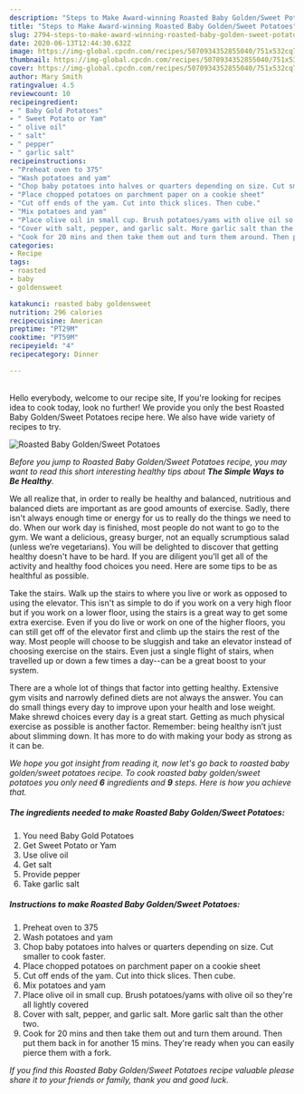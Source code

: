 ```yaml
---
description: "Steps to Make Award-winning Roasted Baby Golden/Sweet Potatoes"
title: "Steps to Make Award-winning Roasted Baby Golden/Sweet Potatoes"
slug: 2794-steps-to-make-award-winning-roasted-baby-golden-sweet-potatoes
date: 2020-06-13T12:44:30.632Z
image: https://img-global.cpcdn.com/recipes/5070934352855040/751x532cq70/roasted-baby-goldensweet-potatoes-recipe-main-photo.jpg
thumbnail: https://img-global.cpcdn.com/recipes/5070934352855040/751x532cq70/roasted-baby-goldensweet-potatoes-recipe-main-photo.jpg
cover: https://img-global.cpcdn.com/recipes/5070934352855040/751x532cq70/roasted-baby-goldensweet-potatoes-recipe-main-photo.jpg
author: Mary Smith
ratingvalue: 4.5
reviewcount: 10
recipeingredient:
- " Baby Gold Potatoes"
- " Sweet Potato or Yam"
- " olive oil"
- " salt"
- " pepper"
- " garlic salt"
recipeinstructions:
- "Preheat oven to 375"
- "Wash potatoes and yam"
- "Chop baby potatoes into halves or quarters depending on size. Cut smaller to cook faster."
- "Place chopped potatoes on parchment paper on a cookie sheet"
- "Cut off ends of the yam. Cut into thick slices. Then cube."
- "Mix potatoes and yam"
- "Place olive oil in small cup. Brush potatoes/yams with olive oil so they&#39;re all lightly covered"
- "Cover with salt, pepper, and garlic salt. More garlic salt than the other two."
- "Cook for 20 mins and then take them out and turn them around. Then put them  back in for another 15 mins. They&#39;re ready when you can easily pierce them with a fork."
categories:
- Recipe
tags:
- roasted
- baby
- goldensweet

katakunci: roasted baby goldensweet 
nutrition: 296 calories
recipecuisine: American
preptime: "PT29M"
cooktime: "PT59M"
recipeyield: "4"
recipecategory: Dinner

---
```

<br>
Hello everybody, welcome to our recipe site, If you're looking for recipes idea to cook today, look no further! We provide you only the best Roasted Baby Golden/Sweet Potatoes recipe here. We also have wide variety of recipes to try.
<br>


![Roasted Baby Golden/Sweet Potatoes](https://img-global.cpcdn.com/recipes/5070934352855040/751x532cq70/roasted-baby-goldensweet-potatoes-recipe-main-photo.jpg)

<i>Before you jump to Roasted Baby Golden/Sweet Potatoes recipe, you may want to read this short interesting healthy tips about <strong>The Simple Ways to Be Healthy</strong>.</i>

We all realize that, in order to really be healthy and balanced, nutritious and balanced diets are important as are good amounts of exercise. Sadly, there isn't always enough time or energy for us to really do the things we need to do. When our work day is finished, most people do not want to go to the gym. We want a delicious, greasy burger, not an equally scrumptious salad (unless we’re vegetarians). You will be delighted to discover that getting healthy doesn't have to be hard. If you are diligent you'll get all of the activity and healthy food choices you need. Here are some tips to be as healthful as possible.

Take the stairs. Walk up the stairs to where you live or work as opposed to using the elevator. This isn't as simple to do if you work on a very high floor but if you work on a lower floor, using the stairs is a great way to get some extra exercise. Even if you do live or work on one of the higher floors, you can still get off of the elevator first and climb up the stairs the rest of the way. Most people will choose to be sluggish and take an elevator instead of choosing exercise on the stairs. Even just a single flight of stairs, when travelled up or down a few times a day--can be a great boost to your system. 

There are a whole lot of things that factor into getting healthy. Extensive gym visits and narrowly defined diets are not always the answer. You can do small things every day to improve upon your health and lose weight. Make shrewd choices every day is a great start. Getting as much physical exercise as possible is another factor. Remember: being healthy isn’t just about slimming down. It has more to do with making your body as strong as it can be. 


<i>We hope you got insight from reading it, now let's go back to roasted baby golden/sweet potatoes recipe. To cook roasted baby golden/sweet potatoes you only need <strong>6</strong> ingredients and <strong>9</strong> steps. Here is how you achieve that.
</i>

##### The ingredients needed to make Roasted Baby Golden/Sweet Potatoes:

1. You need  Baby Gold Potatoes
1. Get  Sweet Potato or Yam
1. Use  olive oil
1. Get  salt
1. Provide  pepper
1. Take  garlic salt


##### Instructions to make Roasted Baby Golden/Sweet Potatoes:

1. Preheat oven to 375
1. Wash potatoes and yam
1. Chop baby potatoes into halves or quarters depending on size. Cut smaller to cook faster.
1. Place chopped potatoes on parchment paper on a cookie sheet
1. Cut off ends of the yam. Cut into thick slices. Then cube.
1. Mix potatoes and yam
1. Place olive oil in small cup. Brush potatoes/yams with olive oil so they&#39;re all lightly covered
1. Cover with salt, pepper, and garlic salt. More garlic salt than the other two.
1. Cook for 20 mins and then take them out and turn them around. Then put them  back in for another 15 mins. They&#39;re ready when you can easily pierce them with a fork.


<i>If you find this Roasted Baby Golden/Sweet Potatoes recipe valuable please share it to your friends or family, thank you and good luck.</i>
